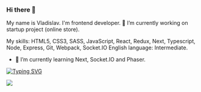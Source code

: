 ### Hi there 👋

My name is Vladislav. I'm frontend developer.
🔭 I’m currently working on startup project (online store).

My skills: HTML5, CSS3, SASS, JavaScript, React, Redux, Next, Typescript, Node, Express, Git, Webpack, Socket.IO
English language: Intermediate.

- 🌱 I’m currently learning Next, Socket.IO and Phaser.

[![Typing SVG](https://readme-typing-svg.herokuapp.com?color=%2336BCF7&lines=React+Redux+Next)](https://git.io/typing-svg)

![](https://github-profile-summary-cards.vercel.app/api/cards/repos-per-language?username=Vlad7is7lav&theme=solarized_dark)

